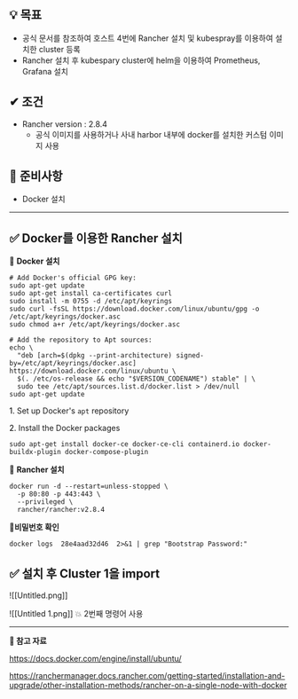 ## 💡 목표
- 공식 문서를 참조하여 호스트 4번에 Rancher 설치 및 kubespray를 이용하여 설치한 cluster 등록
- Rancher 설치 후 kubespary cluster에 helm을 이용하여 Prometheus, Grafana 설치

## ✔ 조건
- Rancher version : 2.8.4
	- 공식 이미지를 사용하거나 사내 harbor 내부에 docker를 설치한 커스텀 이미지 사용
	
## 💬 준비사항
- Docker 설치

---

## ✅ Docker를 이용한 Rancher 설치

📍 **Docker 설치**
```linux
# Add Docker's official GPG key:
sudo apt-get update
sudo apt-get install ca-certificates curl
sudo install -m 0755 -d /etc/apt/keyrings
sudo curl -fsSL https://download.docker.com/linux/ubuntu/gpg -o /etc/apt/keyrings/docker.asc
sudo chmod a+r /etc/apt/keyrings/docker.asc

# Add the repository to Apt sources:
echo \
  "deb [arch=$(dpkg --print-architecture) signed-by=/etc/apt/keyrings/docker.asc] https://download.docker.com/linux/ubuntu \
  $(. /etc/os-release && echo "$VERSION_CODENAME") stable" | \
  sudo tee /etc/apt/sources.list.d/docker.list > /dev/null
sudo apt-get update
```

  <font color="#000000">1.</font> Set up Docker's `apt` repository

  <font color="#000000">2.</font> Install the Docker packages
```
sudo apt-get install docker-ce docker-ce-cli containerd.io docker-buildx-plugin docker-compose-plugin
```

📍 **Rancher 설치**
```
docker run -d --restart=unless-stopped \
  -p 80:80 -p 443:443 \
  --privileged \
  rancher/rancher:v2.8.4
```

**📍비밀번호 확인**
```
docker logs  28e4aad32d46  2>&1 | grep "Bootstrap Password:"
```

## ✅ 설치 후 Cluster 1을 import
![[Untitled.png]]

![[Untitled 1.png]]
  💥 2번째 명령어 사용

---

**📃 참고 자료**

https://docs.docker.com/engine/install/ubuntu/

https://ranchermanager.docs.rancher.com/getting-started/installation-and-upgrade/other-installation-methods/rancher-on-a-single-node-with-docker


